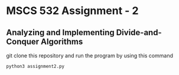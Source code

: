 # MSCS 532 Assignment - 2
## Analyzing and Implementing Divide-and-Conquer Algorithms



git clone this repository and run the program by using this command 
```
python3 assignment2.py
```
